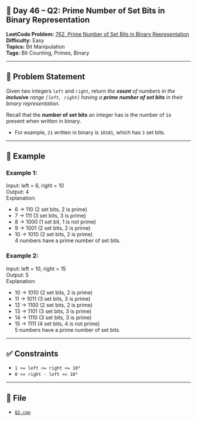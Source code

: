 ## 🔄 **Day 46 – Q2: Prime Number of Set Bits in Binary Representation**

**LeetCode Problem:** [762. Prime Number of Set Bits in Binary Representation](https://leetcode.com/problems/prime-number-of-set-bits-in-binary-representation/)  
**Difficulty:** Easy  
**Topics:** Bit Manipulation  
**Tags:** Bit Counting, Primes, Binary

---

## 📄 Problem Statement

Given two integers `left` and `right`, return _the **count** of numbers in the **inclusive** range `[left, right]` having a **prime number of set bits** in their binary representation._

Recall that the **number of set bits** an integer has is the number of `1`s present when written in binary.

- For example, `21` written in binary is `10101`, which has `3` set bits.

---

## 🧠 Example

### Example 1:

Input: left = 6, right = 10   
Output: 4   
Explanation:   
- 6 -> 110 (2 set bits, 2 is prime)  
- 7 -> 111 (3 set bits, 3 is prime)  
- 8 -> 1000 (1 set bit, 1 is not prime)  
- 9 -> 1001 (2 set bits, 2 is prime)  
- 10 -> 1010 (2 set bits, 2 is prime)  
4 numbers have a prime number of set bits.

### Example 2:

Input: left = 10, right = 15   
Output: 5   
Explanation:    
- 10 -> 1010 (2 set bits, 2 is prime)
- 11 -> 1011 (3 set bits, 3 is prime)
- 12 -> 1100 (2 set bits, 2 is prime)
- 13 -> 1101 (3 set bits, 3 is prime)
- 14 -> 1110 (3 set bits, 3 is prime)
- 15 -> 1111 (4 set bits, 4 is not prime)   
5 numbers have a prime number of set bits.

---

## ✅ Constraints

- `1 <= left <= right <= 10⁶`
- `0 <= right - left <= 10⁴`

---

## 📁 File

- [`Q2.cpp`](./Q2.cpp)
